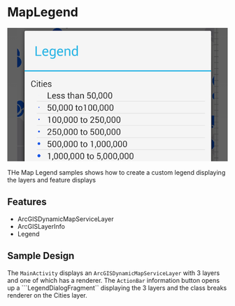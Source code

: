 # MapLegend

![Map Legend App](maplegend.png)

THe Map Legend samples shows how to create a custom legend displaying the layers and feature displays

## Features
* ArcGISDynamicMapServiceLayer
* ArcGISLayerInfo
* Legend

## Sample Design
The ```MainActivity``` displays an ```ArcGISDynamicMapServiceLayer``` with 3 layers and one of which has a renderer. The ```ActionBar``` information button opens up a ```LegendDialogFragment`` displaying the 3 layers and the class breaks renderer on the Cities layer.

